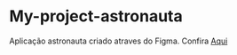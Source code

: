 # My-project-astronauta
 Aplicação astronauta criado atraves do Figma. Confira [Aqui](https://jonatasabreu.github.io/My-project-astronauta/)
